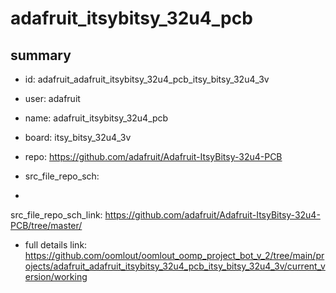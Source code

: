 # adafruit_itsybitsy_32u4_pcb
 
## summary 
* id: adafruit_adafruit_itsybitsy_32u4_pcb_itsy_bitsy_32u4_3v
* user: adafruit
* name: adafruit_itsybitsy_32u4_pcb
* board: itsy_bitsy_32u4_3v
* repo: https://github.com/adafruit/Adafruit-ItsyBitsy-32u4-PCB



* src_file_repo_sch: 
*
 src_file_repo_sch_link: https://github.com/adafruit/Adafruit-ItsyBitsy-32u4-PCB/tree/master/
* full details link: https://github.com/oomlout/oomlout_oomp_project_bot_v_2/tree/main/projects/adafruit_adafruit_itsybitsy_32u4_pcb_itsy_bitsy_32u4_3v/current_version/working  






